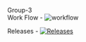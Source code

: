 Group-3<br>
Work Flow - ![workflow](https://github.com/Hanzarniwin40527436/Group-3/actions/workflows/main.yml/badge.svg)
<br>

Releases - [![Releases](https://img.shields.io/github/release/Hanzarniwin40527436/Group-3/all.svg?style=flat-square)](https://github.com/Hanzarniwin40527436/Group-3/releases)
